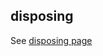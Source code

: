 ## disposing

See [disposing page](https://github.com/SKKbySSK/dart_disposing/tree/master/disposing)
